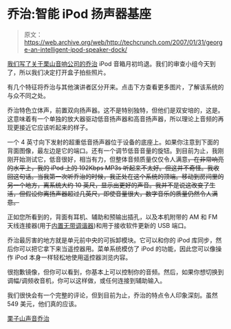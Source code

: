 # 乔治:智能 iPod 扬声器基座

> 原文：<https://web.archive.org/web/http://techcrunch.com/2007/01/31/george-an-intelligent-ipod-speaker-dock/>

[我们写了关于栗山音响公司的乔治](https://web.archive.org/web/20130628174543/http://crunchgear.com/2007/01/02/new-ipod-speaker-system-has-an-outie/) iPod 音箱月初坞退。我们的审查小组今天到了，所以我们决定打开盒子拍些照片。

有几个特征将乔治与其他演讲者区分开来。点击下方查看更多图片，了解该系统的与众不同之处。

 乔治特色立体声，前置双向扬声器。这不是特别独特，但他们是双安培的，这是。这意味着有一个单独的放大器驱动低音扬声器和高音扬声器，所以理论上音频的再现更接近它应该听起来的样子。

一个 4 英寸向下发射的超重低音扬声器位于设备的底座上。如果你注意到下面的背面图像，最左边是它的端口。还有一个调节低音音量的旋钮。到目前为止，我刚刚开始测试它，低音很好，相当有力，但整体音频质量仅仅令人满意~~，在非常响亮的水平上，我的 iPod 上的 192Kbps MP3s 听起来不太好。但这并不奇怪。我收回这句话。当我第一次听乔治的时候，我正处在这个系统的顶端。移动到房间里的另一个地方，离系统大约 10 英尺，显示出更好的声音。我并不是说这改变了生活，但假设你离扬声器超过几英尺，即使音量很大，数字音乐的质量仍然令人满意。~~

正如您所看到的，背面有耳机、辅助和预输出插孔，以及本机附带的 AM 和 FM 天线连接器(用于[内置无带调谐器](https://web.archive.org/web/20130628174543/http://www.chillsound.com/prod-radio.aspx))和用于接收软件更新的 USB 端口。

乔治最厉害的地方就是单元前中央的可拆卸模块。它可以和你的 iPod 库同步，然后你可以把它拿下来当遥控器用。菜单系统模仿了 iPod 的功能，因此您可以像操作 iPod 本身一样轻松地使用遥控器浏览内容。

很抱歉镜像，但你可以看到，你基本上可以控制你的音频。然后，如果你想切换到调幅/调频收音机，你可以这样做，或任何连接到辅助输入。

我们很快会有一个完整的评论，但到目前为止，乔治的特点令人印象深刻。虽然 549 美元，他们真的应该。

[栗子山声音乔治](https://web.archive.org/web/20130628174543/http://www.chillsound.com/index2.aspx)